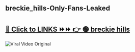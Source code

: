 
 ## breckie_hills-Only-Fans-Leaked

# <h2><a href="https://clipsfans.com/breckie_hills&ref=git">🔗 Click to LINKS ⏩⏩ 👉 🟢 breckie hills </a></h2>

<a href="https://clipsfans.com/breckie_hills&ref=git" rel="nofollow" data-target="animated-image.originalLink"><img src="https://i.ibb.co.com/xMMVF88/686577567.gif" alt="Viral Video Original" style="max-width: 100%; display: inline-block;" data-target="animated-image.originalImage"></a>
